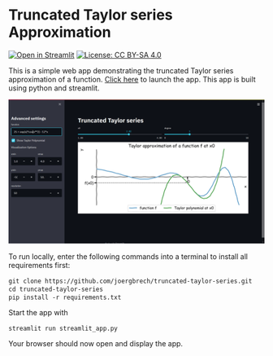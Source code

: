 # Truncated Taylor series Approximation

[![Open in Streamlit](https://static.streamlit.io/badges/streamlit_badge_black_white.svg)](https://share.streamlit.io/joergbrech/truncated-taylor-series/streamlit)
[![License: CC BY-SA 4.0](https://img.shields.io/badge/License-CC%20BY--SA%204.0-lightgrey.svg)](https://creativecommons.org/licenses/by-sa/4.0/)

This is a simple web app demonstrating the truncated Taylor series approximation of a function. [Click here](https://share.streamlit.io/joergbrech/truncated-taylor-series/streamlit) to launch the app. This app is built using python and streamlit.

![](screenshot.PNG)

To run locally, enter the following commands into a terminal to install all requirements first:

```
git clone https://github.com/joergbrech/truncated-taylor-series.git
cd truncated-taylor-series
pip install -r requirements.txt
```

Start the app with

```
streamlit run streamlit_app.py
```

Your browser should now open and display the app.